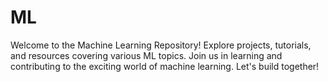 # ML
Welcome to the Machine Learning Repository! Explore projects, tutorials, and resources covering various ML topics. Join us in learning and contributing to the exciting world of machine learning. Let's build together!

